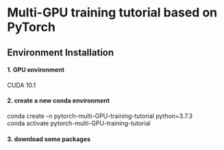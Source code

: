 # Multi-GPU training tutorial based on PyTorch

## Environment Installation

#### 1. GPU environment
CUDA 10.1

#### 2. create a new conda environment
conda create -n pytorch-multi-GPU-training-tutorial python=3.7.3\
conda activate pytorch-multi-GPU-training-tutorial

#### 3. download some packages

